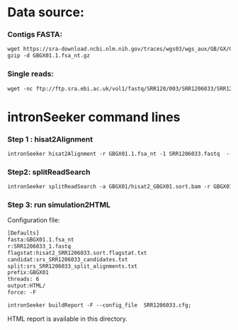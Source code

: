 Data source:
============

### Contigs FASTA: 

```diff
wget https://sra-download.ncbi.nlm.nih.gov/traces/wgs03/wgs_aux/GB/GX/GBGX01/GBGX01.1.fsa_nt.gz
gzip -d GBGX01.1.fsa_nt.gz
```

### Single reads:

```diff
wget -nc ftp://ftp.sra.ebi.ac.uk/vol1/fastq/SRR120/003/SRR1206033/SRR1206033.fastq.gz

```

intronSeeker command lines
============================

### Step 1 : hisat2Alignment

```diff
intronSeeker hisat2Alignment -r GBGX01.1.fsa_nt -1 SRR1206033.fastq  --prefix GBGX01 -o GBGX01 -t 12
```

### Step2: splitReadSearch

```diff
intronSeeker splitReadSearch -a GBGX01/hisat2_GBGX01.sort.bam -r GBGX01.1.fsa_nt --prefix GBGX01 --output splitReadSearch_GBGX01
```

### Step 3: run simulation2HTML

Configuration file:

```diff
[Defaults]
fasta:GBGX01.1.fsa_nt
r:SRR1206033_1.fastq
flagstat:hisat2_SRR1206033.sort.flagstat.txt
candidat:srs_SRR1206033_candidates.txt
split:srs_SRR1206033_split_alignments.txt
prefix:GBGX01
threads: 6                
output:HTML/
force: -F
```


```diff
intronSeeker buildReport -F --config_file  SRR1206033.cfg;

```

HTML report is available in this directory.

